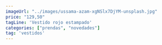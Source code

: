 ```yaml
---
imageUrl: "../images/ussama-azam-xgNSlx7DjYM-unsplash.jpg"
price: "129,50"
tagLine: 'Vestido rojo estampado'
categories: ["prendas", "novedades"]
tag: 'vestidos'
---
```

